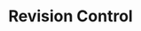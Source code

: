 <div id="title">

# Revision Control
</div>

<div id="body">

<include src="what/unit-inParent-asPanel.md" boilerplate />
<include src="repositories/unit-inParent-asPanel.md" boilerplate />
<include src="savingHistory/unit-inParent-asPanel.md" boilerplate />
<include src="usingHistory/unit-inParent-asPanel.md" boilerplate />
<include src="remoteRepositories/unit-inParent-asPanel.md" boilerplate />
<include src="branching/unit-inParent-asPanel.md" boilerplate />
<include src="drcsVsCrcs/unit-inParent-asPanel.md" boilerplate />
<include src="forkingWorkflow/unit-inParent-asPanel.md" boilerplate />
<include src="featureBranchFlow/unit-inParent-asPanel.md" boilerplate />
<include src="centralizedFlow/unit-inParent-asPanel.md" boilerplate />

</div>